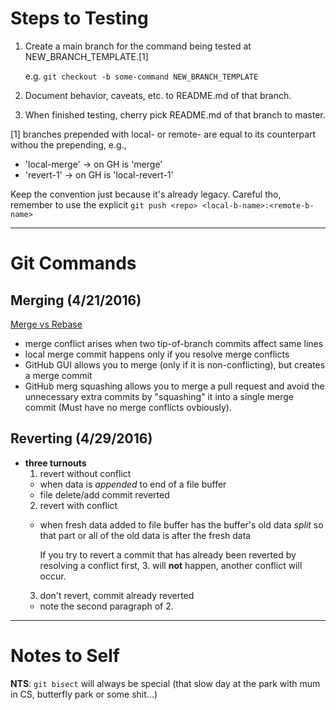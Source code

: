 # Steps to Testing #

1. Create a main branch for the command being tested at NEW_BRANCH_TEMPLATE.[1]

    e.g. `git checkout -b some-command NEW_BRANCH_TEMPLATE`
2. Document behavior, caveats, etc. to README.md of that branch.
3. When finished testing, cherry pick README.md of that branch to master.

[1] branches prepended with local- or remote- are equal to its
counterpart withou the prepending, e.g.,
  * 'local-merge' -> on GH is 'merge'
  * 'revert-1' -> on GH is 'local-revert-1'

Keep the convention just because it's already legacy.  Careful tho, remember to
use the explicit `git push <repo> <local-b-name>:<remote-b-name>`

***
# Git Commands #

## Merging (4/21/2016) ##
[Merge vs Rebase](http://stackoverflow.com/a/16666418/3280654)

* merge conflict arises when two tip-of-branch commits affect same lines
* local merge commit happens only if you resolve merge conflicts
* GitHub GUI allows you to merge (only if it is non-conflicting), but creates a merge commit
* GitHub merg squashing allows you to merge a pull request and avoid the unnecessary extra commits by "squashing" it into a single merge commit (Must have no merge conflicts ovbiously).

## Reverting (4/29/2016) ##

* **three turnouts**
  1. revert without conflict
    * when data is *appended* to end of a file buffer
    * file delete/add commit reverted
  2. revert with conflict
    * when fresh data added to file buffer has the buffer's old data *split* so
      that part or all of the old data is after the fresh data

      If you try to revert a commit that has already been reverted by resolving
      a conflict first, 3. will **not** happen, another conflict will occur.
  3. don't revert, commit already reverted
    * note the second paragraph of 2.

___
# Notes to Self #

**NTS**: `git bisect` will always be special (that slow day at the park with mum in CS, butterfly park or some shit...)
